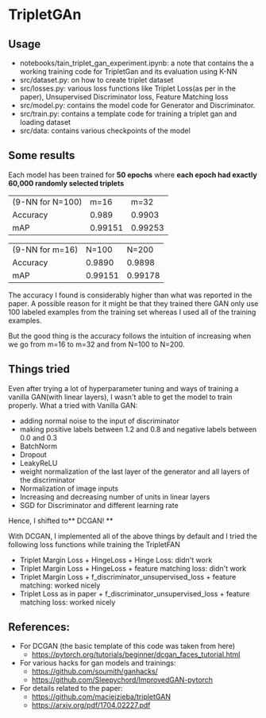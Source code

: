 # TripletGAn

## Usage

* notebooks/tain_triplet_gan_experiment.ipynb: a note that contains the a working training code for TripletGan and its evaluation using K-NN
* src/dataset.py: on how to create triplet dataset
* src/losses.py: various loss functions like Triplet Loss(as per in the paper), Unsupervised Discriminator loss, Feature Matching loss
* src/model.py: contains the model code for Generator and Discriminator. 
* src/train.py: contains a template code for training a triplet gan and loading dataset
* src/data: contains various checkpoints of the model

## Some results

Each model has been trained for **50 epochs** where **each epoch had exactly 60,000 randomly selected triplets**

<table>
  <tr>
   <td>(9-NN for N=100)
   </td>
   <td>m=16
   </td>
   <td>m=32
   </td>
  </tr>
  <tr>
   <td>Accuracy
   </td>
   <td>0.989
   </td>
   <td>0.9903
   </td>
  </tr>
  <tr>
   <td>mAP
   </td>
   <td>0.99151
   </td>
   <td>0.99253
   </td>
  </tr>
</table>


<table>
  <tr>
   <td>(9-NN for m=16)
   </td>
   <td>N=100
   </td>
   <td>N=200
   </td>
  </tr>
  <tr>
   <td>Accuracy
   </td>
   <td>0.9890
   </td>
   <td>0.9898
   </td>
  </tr>
  <tr>
   <td>mAP
   </td>
   <td>0.99151
   </td>
   <td> 0.99178
   </td>
  </tr>
</table>


The accuracy I found is considerably higher than what was reported in the paper. A possible reason for it might be that they trained there GAN only use 100 labeled examples from the training set whereas I used all of the training examples.

But the good thing is the accuracy follows the intuition of increasing when we go from m=16 to m=32 and from N=100 to N=200.


## Things tried

Even after trying a lot of hyperparameter tuning and ways of training a vanilla GAN(with linear layers), I wasn't able to get the model to train properly. What a tried with Vanilla GAN:

- adding normal noise to the input of discriminator 
- making positive labels between 1.2 and 0.8 and negative labels between 0.0 and 0.3
- BatchNorm
- Dropout
- LeakyReLU
- weight normalization of the last layer of the generator and all layers of the discriminator 
- Normalization of image inputs
- Increasing and decreasing number of units in linear layers
- SGD for Discriminator and different learning rate

Hence, I shifted to** DCGAN! **

With DCGAN, I implemented all of the above things by default and I tried the following loss functions while training the TripletFAN

- Triplet Margin Loss + HingeLoss + Hinge Loss: didn't work
- Triplet Margin Loss + HingeLoss + feature matching loss: didn't work
- Triplet Margin Loss + f_discriminator_unsupervised_loss + feature matching: worked nicely
- Triplet Loss as in paper  + f_discriminator_unsupervised_loss + feature matching loss: worked nicely 


## References: 

- For DCGAN (the basic template of this code was taken from here)
    - https://pytorch.org/tutorials/beginner/dcgan_faces_tutorial.html
- For various hacks for gan models and trainings:
    - https://github.com/soumith/ganhacks/
    - https://github.com/Sleepychord/ImprovedGAN-pytorch
- For details related to the paper:
    - https://github.com/maciejzieba/tripletGAN
    - https://arxiv.org/pdf/1704.02227.pdf

